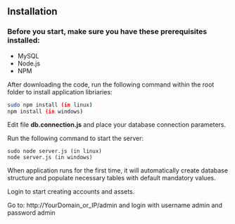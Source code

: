 ## Installation

### Before you start, make sure you have these prerequisites installed:

 * MySQL
 * Node.js
 * NPM

After downloading the code, run the following command within the root folder to install application libriaries:
```bash
sudo npm install (in linux)
npm install (in windows)
```
Edit file **db.connection.js** and place your database connection parameters.

Run the following command to start the server:
```
sudo node server.js (in linux)
node server.js (in windows)
```

When application runs for the first time, it will automatically create database structure and populate necessary tables with default mandatory values.

Login to start creating accounts and assets.

Go to: http://YourDomain_or_IP/admin and login with username admin and password admin
